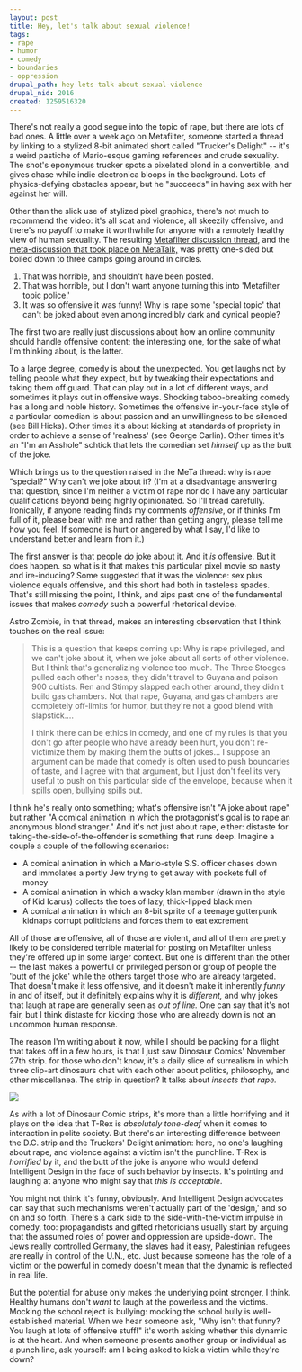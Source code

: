 ```yaml
--- 
layout: post
title: Hey, let's talk about sexual violence!
tags: 
- rape
- humor
- comedy
- boundaries
- oppression
drupal_path: hey-lets-talk-about-sexual-violence
drupal_nid: 2016
created: 1259516320
---
```

There's not really a good segue into the topic of rape, but there are lots of bad ones. A little over a week ago on Metafilter, someone started a thread by linking to a stylized 8-bit animated short called "Trucker's Delight" -- it's a weird pastiche of Mario-esque gaming references and crude sexuality. The shot's eponymous trucker spots a pixelated blond in a convertible, and gives chase while indie electronica bloops in the background. Lots of physics-defying obstacles appear, but he "succeeds" in having sex with her against her will.

Other than the slick use of stylized pixel graphics, there's not much to recommend the video: it's all scat and violence, all skeezily offensive, and there's no payoff to make it worthwhile for anyone with a remotely healthy view of human sexuality. The resulting <a href="http://www.metafilter.com/86763/SUPER-BONUS">Metafilter discussion thread</a>, and the <a href="http://metatalk.metafilter.com/18458/Two-steps-forward-1999-steps-back">meta-discussion that took place on MetaTalk,</a> was pretty one-sided but boiled down to three camps going around in circles.

<ol>

<li>That was horrible, and shouldn't have been posted.</li>

<li>That was horrible, but I don't want anyone turning this into 'Metafilter topic police.'</li>

<li>It was so offensive it was funny! Why is rape some 'special topic' that can't be joked about even among incredibly dark and cynical people?</li>

</ol>

The first two are really just discussions about how an online community should handle offensive content; the interesting one, for the sake of what I'm thinking about, is the latter.

To a large degree, comedy is about the unexpected. You get laughs not by telling people what they expect, but by tweaking their expectations and taking them off guard. That can play out in a lot of different ways, and sometimes it plays out in offensive ways. Shocking taboo-breaking comedy has a long and noble history. Sometimes the offensive in-your-face style of a particular comedian is about passion and an unwillingness to be silenced (see Bill Hicks). Other times it's about kicking at standards of propriety in order to achieve a sense of 'realness' (see George Carlin). Other times it's an "I'm an Asshole" schtick that lets the comedian set <em>himself</em> up as the butt of the joke.

Which brings us to the question raised in the MeTa thread: why is rape "special?" Why can't we joke about it? (I'm at a disadvantage answering that question, since I'm neither a victim of rape nor do I have any particular qualifications beyond being highly opinionated. So I'll tread carefully. Ironically, if anyone reading finds my comments <em>offensive</em>, or if thinks I'm full of it, please bear with me and rather than getting angry, please tell me how you feel. If someone is hurt or angered by what I say, I'd like to understand better and learn from it.)

The first answer is that people <em>do</em> joke about it. And it <em>is</em> offensive. But it does happen. so what is it that makes this particular pixel movie so nasty and ire-inducing? Some suggested that it was the violence: sex plus violence equals offensive, and this short had both in tasteless spades. That's still missing the point, I think, and zips past one of the fundamental issues that makes <em>comedy</em> such a powerful rhetorical device.

Astro Zombie, in that thread, makes an interesting observation that I think touches on the real issue:

<blockquote>

This is a question that keeps coming up: Why is rape privileged, and we can't joke about it, when we joke about all sorts of other violence. But I think that's generalizing violence too much. The Three Stooges pulled each other's noses; they didn't travel to Guyana and poison 900 cultists. Ren and Stimpy slapped each other around, they didn't build gas chambers. Not that rape, Guyana, and gas chambers are completely off-limits for humor, but they're not a good blend with slapstick....

I think there can be ethics in comedy, and one of my rules is that you don't go after people who have already been hurt, you don't re-victimize them by making them the butts of jokes... I suppose an argument can be made that comedy is often used to push boundaries of taste, and I agree with that argument, but I just don't feel its very useful to push on this particular side of the envelope, because when it spills open, bullying spills out.

</blockquote>

I think he's really onto something; what's offensive isn't "A joke about rape" but rather "A comical animation in which the protagonist's goal is to rape an anonymous blond stranger." And it's not just about rape, either: distaste for taking-the-side-of-the-offender is something that runs deep. Imagine a couple a couple of the following scenarios:

<ul>

<li>A comical animation in which a Mario-style S.S. officer chases down and immolates a portly Jew trying to get away with pockets full of money</li>

<li>A comical animation in which a wacky klan member (drawn in the style of Kid Icarus) collects the toes of lazy, thick-lipped black men</li>

<li>A comical animation in which an 8-bit sprite of a teenage gutterpunk kidnaps corrupt politicians and forces them to eat excrement</li>

</ul>

All of those are offensive, all of those are violent, and all of them are pretty likely to be considered terrible material for posting on Metafilter unless they're offered up in some larger context. But one is different than the other -- the last makes a powerful or privileged person or group of people the 'butt of the joke' while the others target those who are already targeted. That doesn't make it less offensive, and it doesn't make it inherently <em>funny</em> in and of itself, but it definitely explains why it is <em>different,</em> and why jokes that laugh at rape are generally seen as <em>out of line.</em> One can say that it's not fair, but I think distaste for kicking those who are already down is not an uncommon human response.

The reason I'm writing about it now, while I should be packing for a flight that takes off in a few hours, is that I just saw Dinosaur Comics' November 27th strip. for those who don't know, it's a daily slice of surrealism in which three clip-art dinosaurs chat with each other about politics, philosophy, and other miscellanea. The strip in question? It talks about <em>insects that rape.</em>

<a href="http://www.qwantz.com/index.php?comic=1604">![](/files/comic2-1625.png)</a>

As with a lot of Dinosaur Comic strips, it's more than a little horrifying and it plays on the idea that T-Rex is <em>absolutely tone-deaf</em> when it comes to interaction in polite society. But there's an interesting difference between the D.C. strip and the Truckers' Delight animation: here, no one's laughing about rape, and violence against a victim isn't the punchline. T-Rex is <em>horrified</em> by it, and the butt of the joke is anyone who would defend Intelligent Design in the face of such behavior by insects. It's pointing and laughing at anyone who might say that <em>this is acceptable</em>.

You might not think it's funny, obviously. And Intelligent Design advocates can say that such mechanisms weren't actually part of the 'design,' and so on and so forth. There's a dark side to the side-with-the-victim impulse in comedy, too: propagandists and gifted rhetoricians usually start by arguing that the assumed roles of power and oppression are upside-down. The Jews really controlled Germany, the slaves had it easy, Palestinian refugees are really in control of the U.N., etc. Just because someone has the role of a victim or the powerful in comedy doesn't mean that the dynamic is reflected in real life.

But the potential for abuse only makes the underlying point stronger, I think. Healthy humans don't <em>want</em> to laugh at the powerless and the victims. Mocking the school reject is bullying: mocking the school bully is well-established material. When we hear someone ask, "Why isn't that funny? You laugh at lots of offensive stuff!" it's worth asking whether this dynamic is at the heart. And when someone presents another group or individual as a punch line, ask yourself: am I being asked to kick a victim while they're down?
